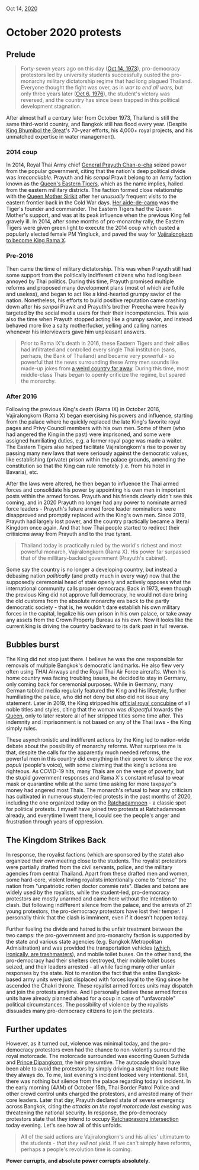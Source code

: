 Oct 14, [2020](/blog/2020/)
# October 2020 protests
## Prelude
> Forty-seven years ago on this day ([Oct 14, 1973](https://wikipedia.org/wiki/1973_Thai_popular_uprising)), pro-democracy protestors led by university students successfully ousted the pro-monarchy military dictatorship regime that had long plagued Thailand. Everyone thought the fight was over, as in *war to end all wars*, but only three years later ([Oct 6, 1976](https://wikipedia.com/wiki/6_Octobor_1976_massacre)), the student's victory was reversed, and the country has since been trapped in this political development stagnation.

After almost half a century later from October 1973, Thailand is still the same third-world country, and Bangkok still has flood every year. (Despite [King Bhumibol the Great](https://en.wikipedia.org/wiki/Bhumibol_Adulyadej)'s 70-year efforts, his 4,000+ royal projects, and his unmatched expertise in water management).
### 2014 coup
In 2014, Royal Thai Army chief [General Prayuth Chan-o-cha](https://en.wikipedia.org/wiki/Prayut_Chan-o-cha) seized power from the popular government, citing that the nation's deep political divide was *irreconcilable*. Prayuth and his *senpai* Prawit belong to an Army faction known as the [Queen's Eastern Tigers](https://en.wikipedia.org/wiki/21st_Infantry_Regiment_(Thailand)), which as the name implies, hailed from the eastern millitary districts. The faction formed close relationship with the [Queen Mother Sirikit](https://en.wikipedia.org/wiki/Sirikit) after her *unusually* frequent visits to the eastern frontier back in the Cold War days. [Her aide-de-camp](https://th.wikipedia.org/wiki/%E0%B8%93%E0%B8%A3%E0%B8%87%E0%B8%84%E0%B9%8C%E0%B9%80%E0%B8%94%E0%B8%8A_%E0%B8%99%E0%B8%B1%E0%B8%99%E0%B8%97%E0%B9%82%E0%B8%9E%E0%B8%98%E0%B8%B4%E0%B9%8C%E0%B9%80%E0%B8%94%E0%B8%8A) was the Tiger's founder and commander. The Eastern Tigers had the Queen Mother's support, and was at its peak influence when the previous King fell gravely ill. In 2014, after some months of pro-monarchy rally, the Eastern Tigers were given green light to execute the 2014 coup which ousted a popularly elected female PM Yingluck, and paved the way for [Vajiralongkorn to become King Rama X](https://en.wikipedia.org/wiki/Vajiralongkorn).
### Pre-2016
Then came the time of military dictatorship. This was when Prayuth still had some support from the politically indifferent citizens who had long been annoyed by Thai politics. During this time, Prayuth promised multiple reforms and proposed many development plans (most of which are futile and useless), and began to act like a kind-hearted grumpy savior of the nation. Nonetheless, his efforts to build positive reputation came crashing down after his *senpai* Prawit and Prayuth's brother Preecha were heavily targeted by the social media users for their their incompetencies. This was also the time when Prayuth stopped acting like a grumpy savior, and instead behaved more like a salty motherfucker, yelling and calling names whenever his interviewers gave him unpleasant answers.

> Prior to Rama IX's death in 2016, these Eastern Tigers and their allies had infiltrated and controlled every single Thai institution (sans, perhaps, the Bank of Thailand) and became very powerful - so powerful that the news surrounding these Army men sounds like made-up jokes from [a weird country far away](https://en.wikipedia.org/wiki/The_Dictator_(2012_film)). During this time, most middle-class Thais began to openly criticize the regime, but spared the monarchy.

### After 2016
Following the previous King's death (Rama IX) in October 2016, Vajiralongkorn (Rama X) began exercising his powers and influence, starting from the palace where he quickly replaced the late King's favorite royal pages and Privy Council members with his own men. Some of them (who had angered the King in the past) were imprisoned, and some were assigned humiliating duties, e.g. a former royal page was made a waiter. The Eastern Tigers also helped facilitate Vajiralongkorn's rise to power by passing many new laws that were seriously against the democratic values, like establishing (private) prison within the palace grounds, amending the constitution so that the King can rule remotely (i.e. from his hotel in Bavaria), etc.

After the laws were altered, he then began to influence the Thai armed forces and consolidate his power by appointing his own men in important posts within the armed forces. Prayuth and his friends clearly didn't see this coming, and in 2020 Prayuth no longer had any power to nominate armed force leaders - Prayuth's future armed force leader nominations were disapproved and promptly replaced with the King's own men. Since 2019, Prayuth had largely lost power, and the country practically became a literal Kingdom once again. And that how Thai people started to redirect their critisicms away from Prayuth and to the true tyrant.

> Thailand today is practically ruled by the world's richest and most powerful monarch, Vajiralongkorn (Rama X). His power far surpassed that of the millitary-backed government (Prayuth's cabinet).  

Some say the country is no longer a developing country, but instead a debasing nation *politically* (and pretty much in every way) now that the supposedly ceremonial head of state openly and actively opposes what the international community calls proper democracy. Back in 1973, even though the previous King did not approve full democracy, he would not dare bring the old customs from the absolute monarchy era back to the partly democratic society - that is, he wouldn't dare establish his own military forces in the capital, legalize his own prison in his own palace, or take away any assets from the Crown Property Bureau as his own. Now it looks like the current king is driving the country backward to its dark past in full reverse.
## Bubbles burst
The King did not stop just there. I believe he was the one responsible for removals of multiple Bangkok's democratic landmarks. He also flew very often using THAI Airways and the Royal Thai Air Force aircrafts. When his home country was facing troubling issues, he decided to stay in Germany, only coming back for ceremonial purposes. While in Germany, many German tabloid media regularly featured the King and his lifestyle, further humiliating the palace, who did not deny but also did not issue any statement. Later in 2019, the King stripped his [official royal concubine](https://en.wikipedia.org/wiki/Sineenat) of all noble titles and styles, citing that the woman was *dispectful* towards the [Queen](https://en.wikipedia.org/wiki/Suthida), only to later restore all of her stripped titles some time after. This indemnity and imprisonment is not based on any of the Thai laws - the King simply rules.

These asynchronistic and indifferent actions by the King led to nation-wide debate about the possibility of monarchy reforms. What surprises me is that, despite the calls for the apparently much needed reforms, the powerful men in this country did everything in their power to silence the *vox populi* (people's voice), with some claiming that the king's actions are righteous. As COVID-19 hits, many Thais are on the verge of poverty, but the stupid government responses and Rama X's constant refusal to wear mask or quarantine while at the same time asking for more taxpayer's money had angered most Thais. The monarch's refusal to hear any criticism has cultivated in numerous student-led protests in the past months of 2020, including the one organized today on the [Ratchadamnoen](https://en.wikipedia.org/wiki/Ratchadamnoen_Avenue) - a classic spot for political protests. I myself have joined two protests at Ratchadamnoen already, and everytime I went there, I could see the people's anger and frustration through years of oppression.
## The Kingdom Strikes Back
In response, the royalist factions (which are sponsored by the state) also organized their own meeting close to the students. The royalist protestors were partially drafted from the civil servants, police, and the military agencies from central Thailand. Apart from these drafted men and women, some hard-core, violent loving royalists intentionally come to "clense" the nation from "unpatriotic rotten doctor commie rats". Blades and batons are widely used by the royalists, while the student-led, pro-democracy protestors are mostly unarmed and came here without the intention to clash. But following indifferent silence from the palace, and the arrests of 21 young protestors, the pro-democracy protestors have lost their temper. I personally think that the clash is imminent, even if it doesn't happen today.

Further fueling the divide and hatred is the unfair treatment between the two camps: the pro-government and pro-monarchy faction is supported by the state and various state agencies (e.g. Bangkok Metropolitan Admisitration) and was provided the transportation vehicles ([which, ironically, are trashmasters](https://static.bangkokpost.com/media/content/20201014/3778463.jpg)), and mobile toilet buses. On the other hand, the pro-democracy had their shelters destroyed, their mobile toilet buses seized, and their leaders arrested - all while facing many other unfair responses by the state. Not to mention the fact that the entire Bangkok-based army units were just displaced with forces loyal to the King since he ascended the Chakri throne. These royalist armed forces units may dispatch and join the protests anytime. And I personally believe these armed forces units have already planned ahead for a coup in case of "unfavorable" political circumstances. The possibility of violence by the royalists dissuades many pro-democracy citizens to join the protests.
## Further updates
However, as it turned out, violence was minimal today, and the pro-democracy protestors even had the chance to non-violently surround the royal motorcade. The motorcade surrounded was escorting Queen Suthida and [Prince Dipangkorn](https://en.wikipedia.org/wiki/Dipangkorn_Rasmijoti), the heir presumtive. The autocade should have been able to avoid the protestors by simply driving a straight line route like they always do. To me, last evening's incident looked very intentional. Still, there was nothing but silence from the palace regarding today's incident. In the early morning (4AM) of October 15th, Thai Border Patrol Police and other crowd control units charged the protestors, and arrested many of their core leaders. Later that day, Prayuth declared state of severe emergency across Bangkok, citing the *attacks on the royal motorcade last evening* was threatening the national security. In response, the pro-democracy protestors state that they intend to occupy [Ratchaprasong intersection](https://en.wikipedia.org/wiki/Ratchaprasong) today evening. Let's see how all of this unfolds.

> All of the said actions are Vajiralongkorn's and his allies' ultimatum to the students - *that they will not yield*. If we can't simply have reforms, perhaps a people's revolution time is coming.

**Power currupts, and absolute power corrupts absolutely.**
